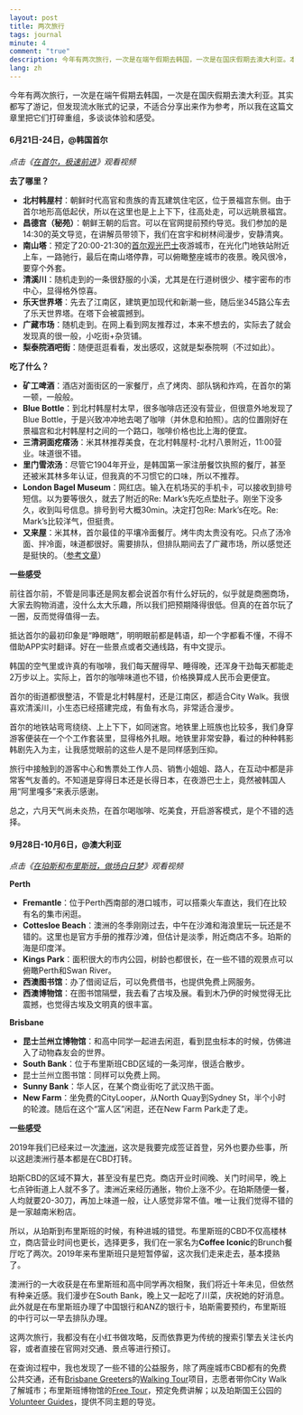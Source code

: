 ```yaml
---
layout: post
title: 两次旅行
tags: journal
minute: 4
comment: "true"
description: 今年有两次旅行，一次是在端午假期去韩国，一次是在国庆假期去澳大利亚。本文打破流水账式的记录方式，提取信息点，多谈谈旅行体验和个人感受。
lang: zh
---
```

今年有两次旅行，一次是在端午假期去韩国，一次是在国庆假期去澳大利亚。其实都写了游记，但发现流水账式的记录，不适合分享出来作为参考，所以我在这篇文章里把它们打碎重组，多谈谈体验和感受。


#### 6月21日-24日，@韩国首尔

*点击《[在首尔，极速前进](https://www.bilibili.com/video/BV1as4y1F79F/)》观看视频*

**去了哪里？**

- **北村韩屋村**：朝鲜时代高官和贵族的青瓦建筑住宅区，位于景福宫东侧。由于首尔地形高低起伏，所以在这里也是上上下下，往高处走，可以远眺景福宫。
- **昌德宫（秘苑）**：朝鲜王朝的后宫。可以在官网提前预约导览。我们参加的是14:30的英文导览，在讲解员带领下，我们在宫宇和树林间漫步，安静清爽。
- **南山塔**：预定了20:00-21:30的[首尔观光巴士](https://zh.seoulcitybus.com/service/tour_course_view.php?code=2)夜游城市，在光化门地铁站附近上车，一路驰行，最后在南山塔停靠，可以俯瞰整座城市的夜景。晚风很冷，要穿个外套。
- **清溪川**：随机走到的一条很舒服的小溪，尤其是在行道树很少、楼宇密布的市中心，显得格外惊喜。
- **乐天世界塔**：先去了江南区，建筑更加现代和新潮一些，随后坐345路公车去了乐天世界塔。在塔下会被震撼到。
- **广藏市场**：随机走到。在网上看到网友推荐过，本来不想去的，实际去了就会发现真的很一般，小吃街+杂货铺。
- **梨泰院酒吧街**：随便逛逛看看，发出感叹，这就是梨泰院啊（不过如此）。

**吃了什么？**

- **矿工啤酒**：酒店对面街区的一家餐厅，点了烤肉、部队锅和炸鸡，在首尔的第一顿，一般般。
- **Blue Bottle**：到北村韩屋村太早，很多咖啡店还没有营业，但很意外地发现了Blue Bottle，于是兴致冲冲地去喝了咖啡（并休息和拍照）。店的位置刚好在景福宫和北村韩屋村之间的一个路口，咖啡价格也比上海的便宜。
- **三清洞面疙瘩汤**：米其林推荐美食，在北村韩屋村-北村八景附近，11:00营业。味道很不错。
- **里门雪浓汤**：尽管它1904年开业，是韩国第一家注册餐饮执照的餐厅，甚至还被米其林多年认证，但我真的不习惯它的口味，所以不推荐。
- **London Bagel Museum**：网红店。输入在机场买的手机卡，可以接收到排号短信。以为要等很久，就去了附近的Re: Mark’s先吃点垫肚子。刚坐下没多久，收到叫号信息。排号到号大概30min。决定打包Re: Mark’s在吃。Re: Mark’s比较洋气，但挺贵。
- **又来屋**：米其林，首尔最佳的平壤冷面餐厅。烤牛肉太贵没有吃。只点了汤冷面、拌冷面，味道都很好。需要排队，但排队期间去了广藏市场，所以感觉还是挺快的。（[参考文章](https://mp.weixin.qq.com/s/u0y1YxaLGh-hibxNInvbcg)）

**一些感受**

前往首尔前，不管是同事还是网友都会说首尔有什么好玩的，似乎就是商圈商场，大家去购物消遣，没什么太大乐趣，所以我们把预期降得很低。但真的在首尔玩了一圈，反而觉得值得一去。

抵达首尔的最初印象是“睁眼瞎”，明明眼前都是韩语，却一个字都看不懂，不得不借助APP实时翻译。好在一些景点或者交通线路，有中文提示。

韩国的空气里或许真的有咖啡，我们每天醒得早、睡得晚，还浑身干劲每天都能走2万步以上。实际上，首尔的咖啡味道也不错，价格换算成人民币会更便宜。

首尔的街道都很整洁，不管是北村韩屋村，还是江南区，都适合City Walk。我很喜欢清溪川，小生态已经搭建完成，有鱼有水鸟，非常适合漫步。

首尔的地铁站弯弯绕绕、上上下下，如同迷宫。地铁里上班族也比较多，我们身穿游客便装在一个个工作套装里，显得格外扎眼。地铁里非常安静，看过的种种韩影韩剧先入为主，让我感觉眼前的这些人是不是同样感到压抑。

旅行中接触到的游客中心和售票处工作人员、销售小姐姐、路人，在互动中都是非常客气友善的。不知道是穿得日本还是长得日本，在夜游巴士上，竟然被韩国人用“阿里嘎多”来表示感谢。

总之，六月天气尚未炎热，在首尔喝咖啡、吃美食，开启游客模式，是个不错的选择。


#### 9月28日-10月6日，@澳大利亚

*点击《[在珀斯和布里斯班，做场白日梦](https://www.bilibili.com/video/BV1HH4y1R7Qk/)》观看视频*

**Perth**

- **Fremantle**：位于Perth西南部的港口城市，可以搭乘火车直达，我们在比较有名的集市闲逛。
- **Cottesloe Beach**：澳洲的冬季刚刚过去，中午在沙滩和海浪里玩一玩还是不错的。这里也是官方手册的推荐沙滩，但估计是淡季，附近商店不多。珀斯的海是印度洋。
- **Kings Park**：面积很大的市内公园，树龄也都很长，在一些不错的观景点可以俯瞰Perth和Swan River。
- **西澳图书馆**：办了借阅证后，可以免费借书，也提供免费上网服务。
- **西澳博物馆**：在图书馆隔壁，我去看了古埃及展。看到木乃伊的时候觉得无比震撼，也觉得古埃及文明真的很丰富。

**Brisbane**

- **昆士兰州立博物馆**：和高中同学一起进去闲逛，看到昆虫标本的时候，仿佛进入了动物森友会的世界。
- **South Bank**：位于布里斯班CBD区域的一条河岸，很适合散步。
- 昆士兰州立图书馆：同样可以免费上网。
- **Sunny Bank**：华人区，在某个商业街吃了武汉热干面。
- **New Farm**：坐免费的CityLooper，从North Quay到Sydney St，半个小时的轮渡。随后在这个“富人区”闲逛，还在New Farm Park走了走。

**一些感受**

2019年我们已经来过一次[澳洲](https://www.bilibili.com/video/BV1NE411o73z)，这次是我要完成签证首登，另外也要办些事，所以这趟澳洲行基本都是在CBD打转。

珀斯CBD的区域不算大，甚至没有星巴克。商店开业时间晚、关门时间早，晚上七点钟街道上人就不多了。澳洲近来经历通胀，物价上涨不少。在珀斯随便一餐，人均就要20-30刀，再加上味道一般，让人感觉非常不值。唯一让我们觉得不错的是一家越南米粉店。

所以，从珀斯到布里斯班的时候，有种进城的错觉。布里斯班的CBD不仅高楼林立，商店营业时间也更长，选择更多，我们在一家名为**Coffee Iconic**的Brunch餐厅吃了两次。2019年来布里斯班只是短暂停留，这次我们走来走去，基本摸熟了。

澳洲行的一大收获是在布里斯班和高中同学再次相聚，我们将近十年未见，但依然有种亲近感。我们漫步在South Bank，晚上又一起吃了川菜，庆祝她的好消息。此外就是在布里斯班办理了中国银行和ANZ的银行卡，珀斯需要预约，布里斯班的中行可以一早去排队办理。

这两次旅行，我都没有在小红书做攻略，反而依靠更为传统的搜索引擎去关注长内容，或者直接在官网对交通、景点等进行预订。

在查询过程中，我也发现了一些不错的公益服务，除了两座城市CBD都有的免费公共交通，还有[Brisbane Greeters](https://www.brisbane.qld.gov.au/whats-on-in-brisbane/brisbane-greeter-program)的[Walking Tour](https://www-351p.bookeo.com/bookeo/b_brisbanegreeters_start.html?ctlsrc2=kSvR1BffOmdEpdcjpw0zQcwe5WCeOwaRZLPRUOQOLl4%3D&src=03b)项目，志愿者带你City Walk了解城市；布里斯班博物馆的[Free Tour](https://www.museumofbrisbane.com.au/visit-us/)，预定免费讲解；以及珀斯国王公园的[Volunteer Guides](https://www.bgpa.wa.gov.au/kings-park-volunteer-guides)，提供不同主题的导览。
